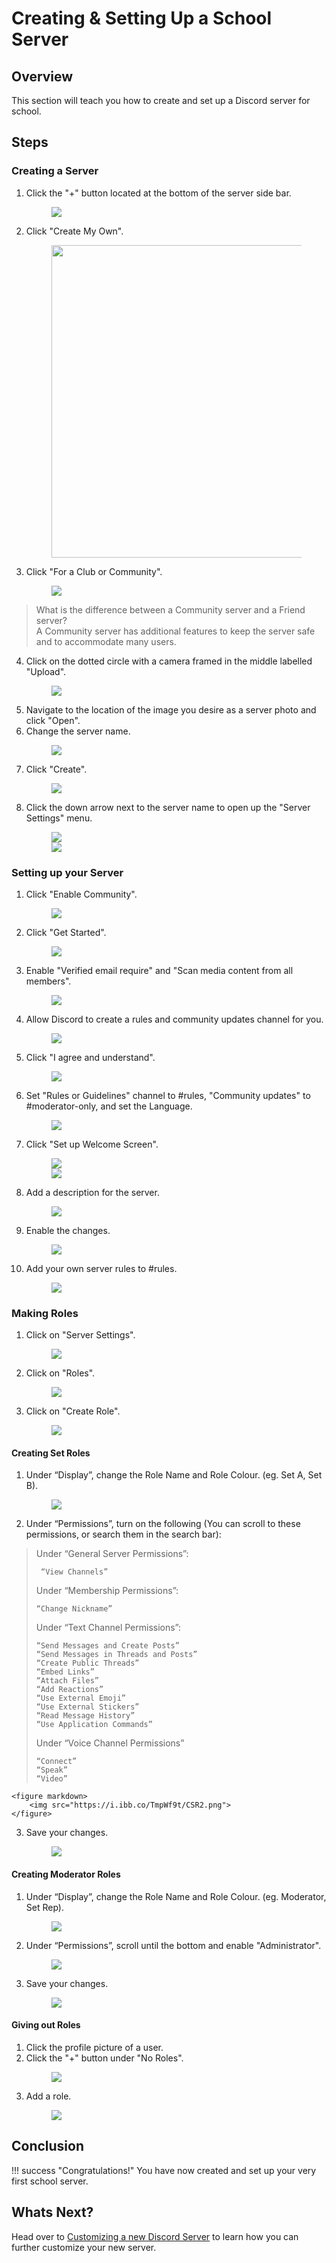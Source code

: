 # Creating & Setting Up a School Server

## Overview

This section will teach you how to create and set up a Discord server for school.

## Steps

### Creating a Server

1. Click the "+" button located at the bottom of the server side bar.
    <figure markdown>
        <img src="https://i.ibb.co/zNxRjSg/CAS1.png">
    </figure>
2. Click "Create My Own".
    <figure markdown>
        <img src="https://i.ibb.co/yqCNdfm/Screen-Shot-2023-03-28-at-9-55-33-AM.png" width="500">
    </figure>
3. Click "For a Club or Community".
    <figure markdown>
        <img src="https://i.ibb.co/rbVc3d3/Screen-Shot-2023-03-28-at-9-55-46-AM.png">
    </figure>
> What is the difference between a Community server and a Friend server?  
> A Community server has additional features to keep the server safe and to accommodate many users.
4. Click on the dotted circle with a camera framed in the middle labelled "Upload".
    <figure markdown>
        <img src="https://i.ibb.co/44GwG23/Screen-Shot-2023-03-28-at-9-56-19-AM.png">
    </figure>
5. Navigate to the location of the image you desire as a server photo and click "Open".
    <!-- todo: Add an image here? -->
6. Change the server name.
    <figure markdown>
        <img src="https://i.ibb.co/R3H40fz/Screen-Shot-2023-03-28-at-9-56-53-AM.png">
    </figure>
7. Click "Create".
    <figure markdown>
        <img src="https://i.ibb.co/kh1rZ31/Screen-Shot-2023-03-28-at-9-57-11-AM.png">
    </figure>
8. Click the down arrow next to the server name to open up the "Server Settings" menu.
    <!-- todo: Annotate where "Server Settings" is -->
    <figure markdown>
        <img src="https://i.ibb.co/qCGGjr3/Screen-Shot-2023-03-28-at-9-58-17-AM.png">
        <br>
        <img src="https://i.ibb.co/ZH5x7D8/Screen-Shot-2023-03-28-at-9-58-26-AM.png">
    </figure>

### Setting up your Server
<!-- todo: Move this to Task 2 -->
1. Click "Enable Community".
    <figure markdown>
        <img src="https://i.ibb.co/7GxC9cj/SUS1.png">
    </figure>
2. Click "Get Started".
    <figure markdown>
        <img src="https://i.ibb.co/XLDvGQV/SUS2.png">
    </figure>
3. Enable "Verified email require" and "Scan media content from all members".
    <figure markdown>
        <img src="https://i.ibb.co/tCbLbWy/SUS3.png">
    </figure>
4. Allow Discord to create a rules and community updates channel for you.
    <figure markdown>
        <img src="https://i.ibb.co/wyjkGg7/SUS4.png">
    </figure>
5. Click "I agree and understand".
    <figure markdown>
        <img src="https://i.ibb.co/vBdS0wH/SUS5.png">
    </figure>
6. Set "Rules or Guidelines" channel to #rules, "Community updates" to #moderator-only, and set the Language.
    <figure markdown>
        <img src="https://i.ibb.co/5x26PFT/SUS6.png">
    </figure>
7. Click "Set up Welcome Screen".
    <!-- todo: Add an image for where the button for set up welcome screen is -->
    <figure markdown>
        <img src="https://i.ibb.co/m9M3pmL/SUS7.png">
        <br>
        <img src="https://i.ibb.co/yX6sNFg/SUS9.png">
    </figure>
8. Add a description for the server.
    <!-- todo: Why do they need to add a description -->
    <figure markdown>
        <img src="https://i.ibb.co/9Gpgv4T/SUS8-copy.png">
    </figure>
9. Enable the changes.
    <figure markdown>
        <img src="https://i.ibb.co/T8FxdBH/SUS8.png">
    </figure>
10. Add your own server rules to #rules.
    <!-- todo: Navigate back to server channels -->
    <figure markdown>
        <img src="https://i.ibb.co/C9Zrr1Y/SUS10.png">
    </figure>

### Making Roles

1. Click on "Server Settings".
    <figure markdown>
        <img src="https://i.ibb.co/Wpztc60/MR1.png">
    </figure>
2. Click on "Roles".
    <figure markdown>
        <img src="https://i.ibb.co/fHmFhr8/MR2.png">
    </figure>
3. Click on "Create Role".
    <figure markdown>
        <img src="https://i.ibb.co/HB1SKhW/MR3.png">
    </figure>

#### Creating Set Roles

<!-- todo: Creating custom roles as a general on, and then have an info box that says "If you want to have mod roles, you can give them the administrator permission" -->
1. Under “Display”, change the Role Name and Role Colour. (eg. Set A, Set B).
    <figure markdown>
        <img src="https://i.ibb.co/nc2Rc0T/CSR1.png">
    </figure>
2. Under “Permissions”, turn on the following (You can scroll to these permissions, or search them in the search bar):
    <!-- todo: Have an image of the permissions with the search bar highlighted -->
> Under “General Server Permissions”:
>
>      “View Channels”
>
> Under “Membership Permissions”:
>
>     “Change Nickname”
>
> Under “Text Channel Permissions”:
>
>     “Send Messages and Create Posts”
>     “Send Messages in Threads and Posts”
>     “Create Public Threads”
>     “Embed Links”
>     “Attach Files”
>     “Add Reactions”
>     “Use External Emoji”
>     “Use External Stickers”
>     “Read Message History”
>     “Use Application Commands”
>
> Under “Voice Channel Permissions”
>
>     “Connect”
>     “Speak”
>     “Video”

    <figure markdown>
        <img src="https://i.ibb.co/TmpWf9t/CSR2.png">
    </figure>
3. Save your changes.
    <figure markdown>
        <img src="https://i.ibb.co/LxJPd2J/CSR3-CMR3.png">
    </figure>

#### Creating Moderator Roles

1. Under “Display”, change the Role Name and Role Colour. (eg. Moderator, Set Rep).
    <figure markdown>
        <img src="https://i.ibb.co/42YSzss/CMR1.png">
    </figure>
2. Under “Permissions”, scroll until the bottom and enable "Administrator".
    <figure markdown>
        <img src="https://i.ibb.co/VL30XnW/CMR2.png">
    </figure>
3. Save your changes.
    <figure markdown>
        <img src="https://i.ibb.co/LxJPd2J/CSR3-CMR3.png">
    </figure>

#### Giving out Roles

1. Click the profile picture of a user.
2. Click the "+" button under "No Roles".
    <figure markdown>
        <img src="https://i.ibb.co/kXNVXtF/GOR2.png">
    </figure>
3. Add a role.
    <figure markdown>
        <img src="https://i.ibb.co/ZfBFbpj/GOR3.png" >
    </figure>

## Conclusion

!!! success "Congratulations!"
    You have now created and set up your very first school server.

## Whats Next?

Head over to <a href="../task2">Customizing a new Discord Server</a> to learn how you can further customize your new server.

